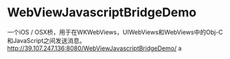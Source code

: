 # WebViewJavascriptBridgeDemo
一个iOS / OSX桥，用于在WKWebViews，UIWebViews和WebViews中的Obj-C和JavaScript之间发送消息。
http://39.107.247.136:8080/WebViewJavascriptBridgeDemo/
a